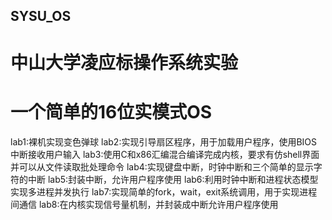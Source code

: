 ## SYSU_OS
# 中山大学凌应标操作系统实验

# 一个简单的16位实模式OS

 lab1:裸机实现变色弹球
 lab2:实现引导扇区程序，用于加载用户程序，使用BIOS中断接收用户输入
 lab3:使用C和x86汇编混合编译完成内核，要求有仿shell界面并可以从文件读取批处理命令
 lab4:实现键盘中断，时钟中断和三个简单的显示字符的中断
 lab5:封装中断，允许用户程序使用
 lab6:利用时钟中断和进程状态模型实现多进程并发执行
 lab7:实现简单的fork，wait，exit系统调用，用于实现进程间通信
 lab8:在内核实现信号量机制，并封装成中断允许用户程序使用
